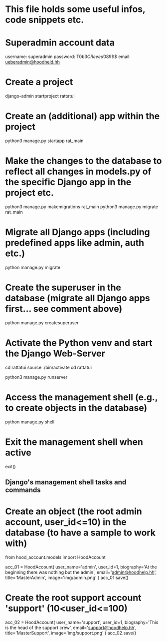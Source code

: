 # This file holds some useful infos, code snippets etc.

# Superadmin account data
username: superadmin
password: T0b$3CReeed089$$$
email: ueberadmin@hoodheld.hh


# Create a project
django-admin startproject rattatui


# Create an (additional) app within the project
python3 manage.py startapp rat_main


# Make the changes to the database to reflect all changes in models.py of the specific Django app in the project etc.
python3 manage.py makemigrations rat_main
python3 manage.py migrate rat_main


# Migrate all Django apps (including predefined apps like admin, auth etc.)
python manage.py migrate


# Create the superuser in the database (migrate all Django apps first... see comment above)
python manage.py createsuperuser


# Activate the Python venv and start the Django Web-Server
cd rattatui
source ./bin/activate
cd rattatui

python3 manage.py runserver


# Access the management shell (e.g., to create objects in the database)
python manage.py shell
# Exit the management shell when active
exit()


## Django's management shell tasks and commands ##

# Create an object (the root admin account, user_id<=10) in the database (to have a sample to work with)
from hood_account.models import HoodAccount

acc_01 = HoodAccount(
    user_name='admin',
    user_id=1,
    biography='At the beginning there was nothing but the admin',
    email='admin@hoodhelp.hh',
    title='MasterAdmin',
    image='img/admin.png'
)
acc_01.save()

# Create the root support account 'support' (10<user_id<=100)
acc_02 = HoodAccount(
    user_name='support',
    user_id=1,
    biography='This is the head of the support crew',
    email='support@hoodhelp.hh',
    title='MasterSupport',
    image='img/support.png'
)
acc_02.save()




